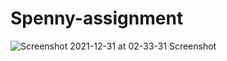 # Spenny-assignment




![Screenshot 2021-12-31 at 02-33-31 Screenshot](https://user-images.githubusercontent.com/54473532/147788029-35049b3b-4271-45f4-acee-ddd64c266893.png)
